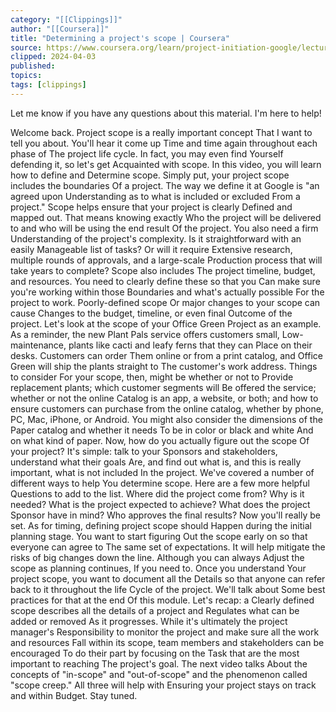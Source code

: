 ```yaml
---
category: "[[Clippings]]"
author: "[[Coursera]]"
title: "Determining a project's scope | Coursera"
source: https://www.coursera.org/learn/project-initiation-google/lecture/KaAfb/determining-a-projects-scope
clipped: 2024-04-03
published: 
topics: 
tags: [clippings]
---
```


Let me know if you have any questions about this material. I'm here to help!

Welcome back. Project scope is a really important concept
That I want to tell you about. You'll hear it come up
Time and time again throughout each phase of
The project life cycle. In fact, you may even find
Yourself defending it, so let's get
Acquainted with scope. In this video, you will learn how to define and
Determine scope. Simply put, your project scope includes the boundaries
Of a project. The way we define it at Google is "an agreed upon
Understanding as to what is included or excluded
From a project." Scope helps ensure that your project is clearly
Defined and mapped out. That means knowing exactly
Who the project will be delivered to and who will be using the end result
Of the project. You also need a firm
Understanding of the project's complexity. Is it straightforward with an easily
Manageable list of tasks? Or will it require
Extensive research, multiple rounds of approvals, and a large-scale
Production process that will take years to complete? Scope also includes
The project timeline, budget, and resources. You need to clearly define these so that you
Can make sure you're working within those
Boundaries and what's actually possible
For the project to work. Poorly-defined scope
Or major changes to your scope can cause
Changes to the budget, timeline, or even final
Outcome of the project. Let's look at the scope of your Office Green
Project as an example. As a reminder, the new
Plant Pals service offers customers small,
Low-maintenance, plants like cacti and leafy ferns that they can
Place on their desks. Customers can order
Them online or from a print catalog, and
Office Green will ship the plants straight to
The customer's work address. Things to consider
For your scope, then, might be whether or not to
Provide replacement plants; which customer segments will
Be offered the service; whether or not the online
Catalog is an app, a website, or both; and how to ensure customers can purchase from the online catalog, whether by phone, PC, Mac, iPhone, or Android. You might also consider the dimensions of the
Paper catalog and whether it needs
To be in color or black and white
And on what kind of paper. Now, how do you actually figure out the scope
Of your project? It's simple: talk to your
Sponsors and stakeholders, understand what their goals
Are, and find out what is, and this is really important, what is not included
In the project. We've covered a number of different ways to help
You determine scope. Here are a few more helpful
Questions to add to the list. Where did the project come from? Why is it needed? What is the project expected to achieve? What does the project
Sponsor have in mind? Who approves the final results? Now you'll really be set. As for timing, defining project scope should
Happen during the initial planning stage. You want to start figuring
Out the scope early on so that everyone can agree to
The same set of expectations. It will help mitigate the risks of big changes down the line. Although you can always
Adjust the scope as planning continues,
If you need to. Once you understand
Your project scope, you want to document all the
Details so that anyone can refer back to it throughout the life
Cycle of the project. We'll talk about
Some best practices for that at the end
Of this module. Let's recap: a
Clearly defined scope describes all the details of a project and
Regulates what can be added or removed
As it progresses. While it's ultimately the project manager's
Responsibility to monitor the project and make sure all the work and resources
Fall within its scope, team members and stakeholders can be encouraged
To do their part by focusing on the
Task that are the most important to reaching
The project's goal. The next video talks
About the concepts of "in-scope" and "out-of-scope" and the phenomenon called "scope creep." All three will help with
Ensuring your project stays on track and within
Budget. Stay tuned.